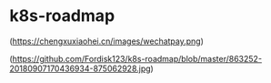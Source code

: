 # k8s-roadmap




(https://chengxuxiaohei.cn/images/wechatpay.png)





(https://github.com/Fordisk123/k8s-roadmap/blob/master/863252-20180907170436934-875062928.jpg)
